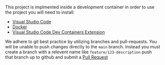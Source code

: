 This project is implmented inside a development container in order to use the project you will need to install:
* [Visual Studio Code](https://code.visualstudio.com/download)
* [Docker](https://docs.docker.com/engine/install/)
* [Visual Studio Code Dev Containers Extension](https://code.visualstudio.com/docs/devcontainers/containers)

We adhere to git best practice by utilizing branches and pull-requests. You will be unable to push changes directly to the `main` branch. Instead you must create a branch with a relevent name like `feature/123-description` push that branch up to github and submit a [Pull Request](https://docs.github.com/en/pull-requests/collaborating-with-pull-requests/proposing-changes-to-your-work-with-pull-requests/creating-a-pull-request)
